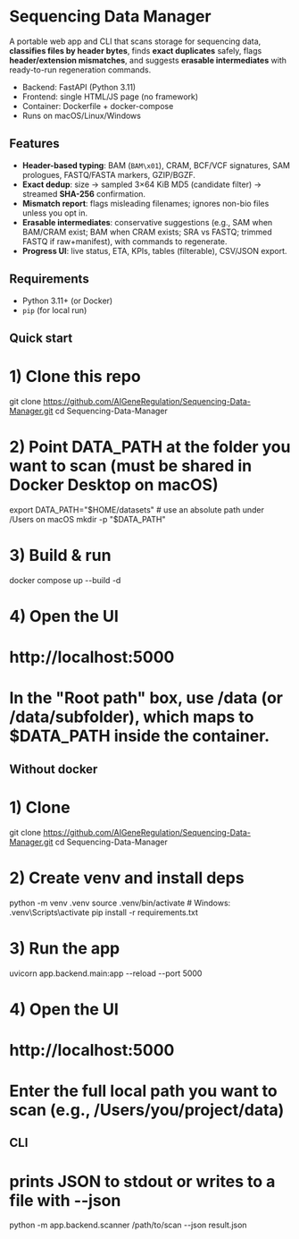 # Sequencing Data Manager

A portable web app and CLI that scans storage for sequencing data, **classifies files by header bytes**, finds **exact duplicates** safely, flags **header/extension mismatches**, and suggests **erasable intermediates** with ready-to-run regeneration commands.

- Backend: FastAPI (Python 3.11)
- Frontend: single HTML/JS page (no framework)
- Container: Dockerfile + docker-compose
- Runs on macOS/Linux/Windows

##  Features

- **Header-based typing**: BAM (`BAM\x01`), CRAM, BCF/VCF signatures, SAM prologues, FASTQ/FASTA markers, GZIP/BGZF.
- **Exact dedup**: size → sampled 3×64 KiB MD5 (candidate filter) → streamed **SHA-256** confirmation.
- **Mismatch report**: flags misleading filenames; ignores non-bio files unless you opt in.
- **Erasable intermediates**: conservative suggestions (e.g., SAM when BAM/CRAM exist; BAM when CRAM exists; SRA vs FASTQ; trimmed FASTQ if raw+manifest), with commands to regenerate.
- **Progress UI**: live status, ETA, KPIs, tables (filterable), CSV/JSON export.

##  Requirements

- Python 3.11+ (or Docker)
- `pip` (for local run)

##  Quick start

# 1) Clone this repo
git clone https://github.com/AIGeneRegulation/Sequencing-Data-Manager.git
cd Sequencing-Data-Manager

# 2) Point DATA_PATH at the folder you want to scan (must be shared in Docker Desktop on macOS)
export DATA_PATH="$HOME/datasets"   # use an absolute path under /Users on macOS
mkdir -p "$DATA_PATH"

# 3) Build & run
docker compose up --build -d

# 4) Open the UI
# http://localhost:5000
# In the "Root path" box, use /data (or /data/subfolder), which maps to $DATA_PATH inside the container.

## Without docker

# 1) Clone
git clone https://github.com/AIGeneRegulation/Sequencing-Data-Manager.git
cd Sequencing-Data-Manager

# 2) Create venv and install deps
python -m venv .venv
source .venv/bin/activate                # Windows: .venv\Scripts\activate
pip install -r requirements.txt

# 3) Run the app
uvicorn app.backend.main:app --reload --port 5000

# 4) Open the UI
# http://localhost:5000
# Enter the full local path you want to scan (e.g., /Users/you/project/data)

## CLI

# prints JSON to stdout or writes to a file with --json
python -m app.backend.scanner /path/to/scan --json result.json

